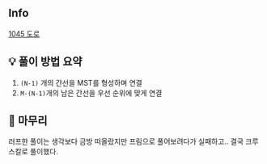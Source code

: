 ## Info
[1045 도로](https://www.acmicpc.net/problem/1045)

## 💡 풀이 방법 요약
1. `(N-1)` 개의 간선을 MST를 형성하며 연결
2. `M-(N-1)`개의 남은 간선을 우선 순위에 맞게 연결


## 🙂 마무리
러프한 풀이는 생각보다 금방 떠올랐지만 프림으로 풀어보려다가 실패하고.. 결국 크루스칼로 풀이했다.

